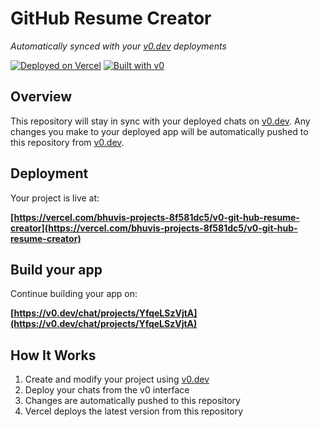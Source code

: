 # GitHub Resume Creator

*Automatically synced with your [v0.dev](https://v0.dev) deployments*

[![Deployed on Vercel](https://img.shields.io/badge/Deployed%20on-Vercel-black?style=for-the-badge&logo=vercel)](https://vercel.com/bhuvis-projects-8f581dc5/v0-git-hub-resume-creator)
[![Built with v0](https://img.shields.io/badge/Built%20with-v0.dev-black?style=for-the-badge)](https://v0.dev/chat/projects/YfqeLSzVjtA)

## Overview

This repository will stay in sync with your deployed chats on [v0.dev](https://v0.dev).
Any changes you make to your deployed app will be automatically pushed to this repository from [v0.dev](https://v0.dev).

## Deployment

Your project is live at:

**[https://vercel.com/bhuvis-projects-8f581dc5/v0-git-hub-resume-creator](https://vercel.com/bhuvis-projects-8f581dc5/v0-git-hub-resume-creator)**

## Build your app

Continue building your app on:

**[https://v0.dev/chat/projects/YfqeLSzVjtA](https://v0.dev/chat/projects/YfqeLSzVjtA)**

## How It Works

1. Create and modify your project using [v0.dev](https://v0.dev)
2. Deploy your chats from the v0 interface
3. Changes are automatically pushed to this repository
4. Vercel deploys the latest version from this repository
